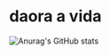 # daora a vida


![Anurag's GitHub stats](https://github-readme-stats.vercel.app/api?username=lant-silva&theme=nord&count_private=true)

<!---
lant-silva/lant-silva is a ✨ special ✨ repository because its `README.md` (this file) appears on your GitHub profile.
You can click the Preview link to take a look at your changes.
--->
